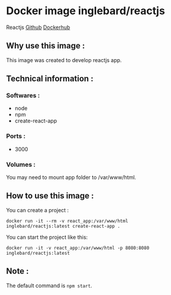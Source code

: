 # Docker image inglebard/reactjs
Reactjs
[Github](https://github.com/Inglebard/dockerfiles/tree/reactjs)
[Dockerhub](https://hub.docker.com/r/inglebard/reactjs)

## Why use this image :

This image was created to develop reactjs app.

## Technical information :

### Softwares :
* node
* npm
* create-react-app

### Ports :
* 3000

### Volumes :
You may need to mount app folder to /var/www/html.

## How to use this image :

You can create a project :
```
docker run -it --rm -v react_app:/var/www/html inglebard/reactjs:latest create-react-app .
```

You can start the project like this:
```
docker run -it -v react_app:/var/www/html -p 8080:8080 inglebard/reactjs:latest
```

## Note :

The default command is `npm start`.

